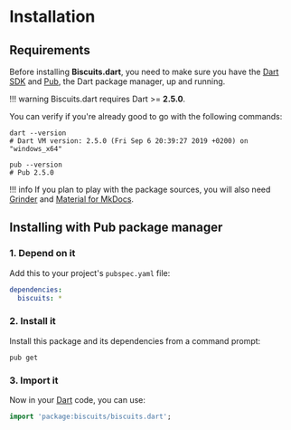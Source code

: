 # Installation

## Requirements
Before installing **Biscuits.dart**, you need to make sure you have the [Dart SDK](https://dart.dev/tools/sdk)
and [Pub](https://dart.dev/tools/pub/cmd), the Dart package manager, up and running.

!!! warning
    Biscuits.dart requires Dart >= **2.5.0**.

You can verify if you're already good to go with the following commands:

```shell
dart --version
# Dart VM version: 2.5.0 (Fri Sep 6 20:39:27 2019 +0200) on "windows_x64"

pub --version
# Pub 2.5.0
```

!!! info
    If you plan to play with the package sources, you will also need
    [Grinder](https://google.github.io/grinder.dart) and [Material for MkDocs](https://squidfunk.github.io/mkdocs-material).

## Installing with Pub package manager

### 1. Depend on it
Add this to your project's `pubspec.yaml` file:

```yaml
dependencies:
  biscuits: *
```

### 2. Install it
Install this package and its dependencies from a command prompt:

```shell
pub get
```

### 3. Import it
Now in your [Dart](https://dart.dev) code, you can use:

```dart
import 'package:biscuits/biscuits.dart';
```
